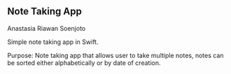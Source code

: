 ## Note Taking App 
Anastasia Riawan Soenjoto

Simple note taking app in Swift. 

Purpose: Note taking app that allows user to take multiple notes, notes can be sorted either alphabetically or by date of creation. 
